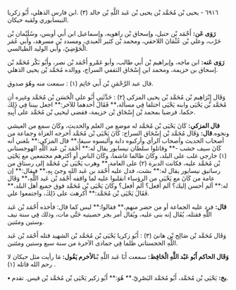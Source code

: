 ٦٩١٦ - يحيى بْن مُحَمَّد بْن يحيى بْن عَبد اللَّهِ بْن خالد (٣) .ابن فارس الذهلي، أَبُو زكريا النيسابوري ولقبه حيكان.

**رَوَى عَن:** أَحْمَد بْن حنبل، وإسحاق بْن راهويه، وإسماعيل ابن أَبي أويس، وسُلَيْمان بْن حَرْب، وعلي بْن عُثْمَانَ اللاحقي، ومحمد بْن كثير العبدي، ومسدد بْن مسرهد، وأبي عُمَر الْحَوْضِيّ، وأبي الوليد الطيالسي.

**رَوَى عَنه:** ابن ماجه، وإبراهيم بْن أَبي طالب، وأبو عَمْرو أَحْمَد بْن نصر، وأَبُو بَكْر مُحَمَّد بْن إسحاق بن خزيمة، ومحمد ابن إِسْحَاق الثقفي السراج، ووالده مُحَمَّد بْن يحيى الذهلي.

قال عبد الرَّحْمَنِ بْن أَبي حَاتِم (١) : سمعت منه وهُوَ صدوق.

وَقَال إِبْرَاهِيم بْن مُحَمَّد بْن يحيى المزكى (٢) : حَدَّثَنِي أَبُو علي الْحَسَن بْن مُحَمَّد وغيره أن مُحَمَّد بْن يَحْيَى وابنه يَحْيَى اختلفا فِي مسألة،** فَقَالَ أحدهما للآخر:** اجعل بيننا فِي ذَلِكَ حكما، فرضيا بمحمد بْن إِسْحَاق بْن خزيمة، فقضى ليحيى بْن مُحَمَّد على أَبِيهِ.

**قال المزكي:** كَانَ يَحْيَى بْن مُحَمَّد له موضع من العلم والحديث، وكَانَ سمع من العيشي ونحوه.**قال:** وَقَال مُحَمَّد بْن إِسْحَاق السراج: كَانَ يَحْيَى بْن مُحَمَّد أخرجه الغزاة وجماعة من أصحاب الحديث وأصحاب الرأي وأركبوه دابة وألبسوه سيفا،** قال المزكي:** بلغني أنه كَانَ سيف خشب -** وقاتلوا سلطان نيسابور يقال له:** أَحْمَد بْن عَبد اللَّهِ الهوجستاني (١) خارجي غلب على البلد، وكَانَ ظالما غاشما، وكَانَ الناس أو أكثرهم مجتمعين مع يَحْيَى بْن مُحَمَّد عليه، فكانت الدبرة (٢) على العامة،** وهرب يَحْيَى بْن مُحَمَّد إلى رستاق من رساتيق نيسابور يقال له:** بشت، فدل عليه أَحْمَد بن عَبد الله وجئ بِهِ،** فيقال:** إن عامة من كَانَ مع يَحْيَى من الرؤساء انقلبوا عليه لما واقفه أَحْمَد بْن عَبد اللَّهِ،** وَقَال له:** ألم أحسن إليك؟ ألم أفعل؟ ألم أفعل؟ وكَانَ يَحْيَى بْن مُحَمَّد فوق جميع أهل البلد،** فَقَالَ يَحْيَى بْن مُحَمَّد:** أكرهت على ذَلِكَ، واجتمعوا علي.

**قال:** فرد عليه الجماعة أو من حضر منهم،** فقالوا:** ليس كما قال: فأخذه أَحْمَد بْن عَبد اللَّهِ فقتله، يُقَال إنه بنى عليه، ويُقال أمر بجر خصيتيه حَتَّى مات، وذلك فِي سنة نيف وستين ومئتين.

وَقَال مُحَمَّد بْن صَالِح بْن هانئ (٣) : أَبُو زكريا يَحْيَى بْن مُحَمَّد بْن الشهيد قتله أَحْمَد بْن عَبد اللَّهِ الخجستاني ظلما فِي جمادى الآخرة من سنة سبع وستين ومئتين.

**وَقَال الحاكم أَبُو عَبْد اللَّهِ الْحَافِظ:** سمعت أَبَا عَبد اللَّهِ بْن**الأخرم يَقُول:** مَا رأيت مثل حيكان لا رحم الله قاتله (١) .

**• بخ:** يَحْيَى بْن مُحَمَّد، أَبُو مُحَمَّد البَصْرِيّ.** هُوَ:** أَبُو زكير يَحْيَى بْن مُحَمَّد بْن قيس. تقدم.